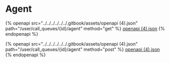 # Agent

{% openapi src="../../../../../../.gitbook/assets/openapi (4).json" path="/user/call_queues/{id}/agent" method="get" %}
[openapi (4).json](<../../../../../../.gitbook/assets/openapi (4).json>)
{% endopenapi %}

{% openapi src="../../../../../../.gitbook/assets/openapi (4).json" path="/user/call_queues/{id}/agent" method="post" %}
[openapi (4).json](<../../../../../../.gitbook/assets/openapi (4).json>)
{% endopenapi %}
